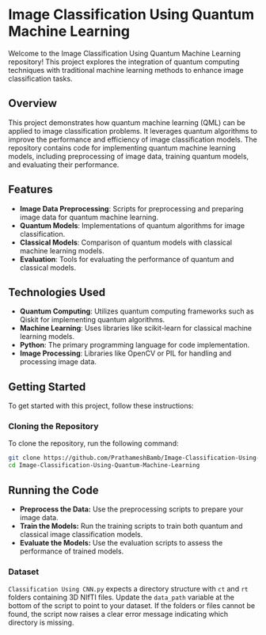 # Image Classification Using Quantum Machine Learning

Welcome to the Image Classification Using Quantum Machine Learning repository! This project explores the integration of quantum computing techniques with traditional machine learning methods to enhance image classification tasks.

## Overview

This project demonstrates how quantum machine learning (QML) can be applied to image classification problems. It leverages quantum algorithms to improve the performance and efficiency of image classification models. The repository contains code for implementing quantum machine learning models, including preprocessing of image data, training quantum models, and evaluating their performance.

## Features

- **Image Data Preprocessing**: Scripts for preprocessing and preparing image data for quantum machine learning.
- **Quantum Models**: Implementations of quantum algorithms for image classification.
- **Classical Models**: Comparison of quantum models with classical machine learning models.
- **Evaluation**: Tools for evaluating the performance of quantum and classical models.

## Technologies Used

- **Quantum Computing**: Utilizes quantum computing frameworks such as Qiskit for implementing quantum algorithms.
- **Machine Learning**: Uses libraries like scikit-learn for classical machine learning models.
- **Python**: The primary programming language for code implementation.
- **Image Processing**: Libraries like OpenCV or PIL for handling and processing image data.

## Getting Started

To get started with this project, follow these instructions:

### Cloning the Repository

To clone the repository, run the following command:

```bash
git clone https://github.com/PrathameshBamb/Image-Classification-Using-Quantum-Machine-Learning.git
cd Image-Classification-Using-Quantum-Machine-Learning
```
## Running the Code
- **Preprocess the Data:** Use the preprocessing scripts to prepare your image data.
- **Train the Models:** Run the training scripts to train both quantum and classical image classification models.
- **Evaluate the Models:** Use the evaluation scripts to assess the performance of trained models.

### Dataset

`Classification Using CNN.py` expects a directory structure with `ct` and `rt` folders containing 3D NIfTI files. Update the `data_path` variable at the bottom of the script to point to your dataset. If the folders or files cannot be found, the script now raises a clear error message indicating which directory is missing.
